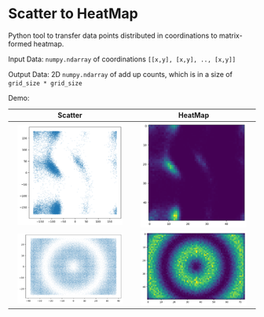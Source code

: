 # Scatter to HeatMap
Python tool to transfer data points distributed in coordinations to matrix-formed heatmap.

Input Data: `numpy.ndarray` of coordinations `[[x,y], [x,y], .., [x,y]]`

Output Data: 2D `numpy.ndarray` of add up counts, which is in a size of `grid_size * grid_size`


Demo:

| Scatter | HeatMap |
| :----: | :----: |
|<img src="https://github.com/ddddavid-he/scatter2heatmap/blob/main/demo/ra-scatter.png" width="90%"> | <img src="https://github.com/ddddavid-he/scatter2heatmap/blob/main/demo/ra-heatmap.png" width="90%">|
|<img src="https://github.com/ddddavid-he/scatter2heatmap/blob/main/demo/sin-scatter.png" width="90%"> | <img src="https://github.com/ddddavid-he/scatter2heatmap/blob/main/demo/sin-heatmap.png" width="90%">|






